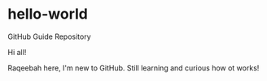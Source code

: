 # hello-world
GitHub Guide Repository

Hi all!

Raqeebah here, I'm new to GitHub. Still learning and curious how ot works!
